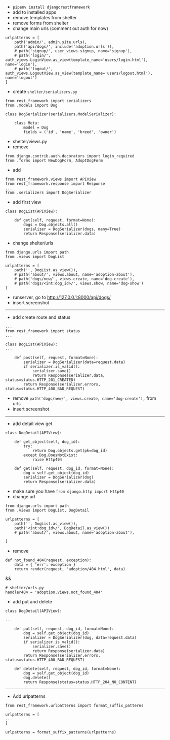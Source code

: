 * `pipenv install djangorestframework`
* add to installed apps
* remove templates from shelter
* remove forms from shelter
* change main urls (comment out auth for now)
```
urlpatterns = [
    path('admin/', admin.site.urls),
    path('api/dogs/', include('adoption.urls')),
    # path('signup/', user_views.signup, name='signup'),
    # path('login/', auth_views.LoginView.as_view(template_name='users/login.html'), name='login'),
    # path('logout/', auth_views.LogoutView.as_view(template_name='users/logout.html'), name='logout')
]
```
* create `shelter/serializers.py`
```
from rest_framework import serializers
from .models import Dog

class DogSerializer(serializers.ModelSerializer):

    class Meta:
        model = Dog
        fields = ('id', 'name', 'breed', 'owner')
```
* shelter/views.py
* remove 
```
from django.contrib.auth.decorators import login_required
from .forms import NewDogForm, AdoptDogForm
```
* add
```
from rest_framework.views import APIView
from rest_framework.response import Response
...
from .serializers import DogSerializer
```
* add first view
```
class DogList(APIView):

    def get(self, request, format=None):
        dogs = Dog.objects.all()
        serializer = DogSerializer(dogs, many=True)
        return Response(serializer.data)
```
* change shelter/urls
```
from django.urls import path
from .views import DogList

urlpatterns = [
    path('', DogList.as_view()),
    # path('about/', views.about, name='adoption-about'),
    # path('dogs/new/', views.create, name='dog-create'),
    # path('dogs/<int:dog_id>/', views.show, name='dog-show')
]
```
* runserver, go to http://127.0.0.1:8000/api/dogs/
* insert screenshot
***
* add create route and status
```
...
from rest_framework import status
...

class DogList(APIView):
...

    def post(self, request, format=None):
        serializer = DogSerializer(data=request.data)
        if serializer.is_valid():
            serializer.save()
            return Response(serializer.data, status=status.HTTP_201_CREATED)
        return Response(serializer.errors, status=status.HTTP_400_BAD_REQUEST)
```
* remove `path('dogs/new/', views.create, name='dog-create'),` from urls
* insert screenshot
***
* add detail view get
```
class DogDetail(APIView):

    def get_object(self, dog_id):
        try:
            return Dog.objects.get(pk=dog_id)
        except Dog.DoesNotExist:
            raise Http404

    def get(self, request, dog_id, format=None):
        dog = self.get_object(dog_id)
        serializer = DogSerializer(dog)
        return Response(serializer.data)
```
* make sure you have `from django.http import Http40`
* change url
```
from django.urls import path
from .views import DogList, DogDetail

urlpatterns = [
    path('', DogList.as_view()),
    path('<int:dog_id>/', DogDetail.as_view())
    # path('about/', views.about, name='adoption-about'),
    
]
```
* remove 
```
def not_found_404(request, exception):
    data = { 'err': exception }
    return render(request, 'adoption/404.html', data)
```
&&
```
# shelter/urls.py
handler404 = 'adoption.views.not_found_404'
```
* add put and delete
```
class DogDetail(APIView):

...

    def put(self, request, dog_id, format=None):
        dog = self.get_object(dog_id)
        serializer = DogSerializer(dog, data=request.data)
        if serializer.is_valid():
            serializer.save()
            return Response(serializer.data)
        return Response(serializer.errors, status=status.HTTP_400_BAD_REQUEST)

    def delete(self, request, dog_id, format=None):
        dog = self.get_object(dog_id)
        dog.delete()
        return Response(status=status.HTTP_204_NO_CONTENT)
```
***
* Add urlpatterns
```
from rest_framework.urlpatterns import format_suffix_patterns

urlpatterns = [
...
]

urlpatterns = format_suffix_patterns(urlpatterns)
```